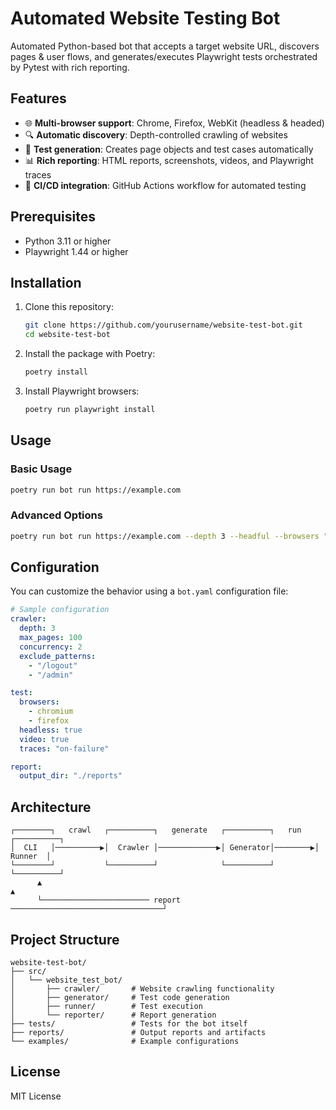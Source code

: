 # Automated Website Testing Bot

Automated Python-based bot that accepts a target website URL, discovers pages & user flows, and generates/executes Playwright tests orchestrated by Pytest with rich reporting.

## Features

- 🌐 **Multi-browser support**: Chrome, Firefox, WebKit (headless & headed)
- 🔍 **Automatic discovery**: Depth-controlled crawling of websites
- 🧪 **Test generation**: Creates page objects and test cases automatically
- 📊 **Rich reporting**: HTML reports, screenshots, videos, and Playwright traces
- 🔄 **CI/CD integration**: GitHub Actions workflow for automated testing

## Prerequisites

- Python 3.11 or higher
- Playwright 1.44 or higher

## Installation

1. Clone this repository:
   ```bash
   git clone https://github.com/yourusername/website-test-bot.git
   cd website-test-bot
   ```

2. Install the package with Poetry:
   ```bash
   poetry install
   ```

3. Install Playwright browsers:
   ```bash
   poetry run playwright install
   ```

## Usage

### Basic Usage

```bash
poetry run bot run https://example.com
```

### Advanced Options

```bash
poetry run bot run https://example.com --depth 3 --headful --browsers "chromium,firefox" --concurrency 4
```

## Configuration

You can customize the behavior using a `bot.yaml` configuration file:

```yaml
# Sample configuration
crawler:
  depth: 3
  max_pages: 100
  concurrency: 2
  exclude_patterns:
    - "/logout"
    - "/admin"

test:
  browsers:
    - chromium
    - firefox
  headless: true
  video: true
  traces: "on-failure"

report:
  output_dir: "./reports"
```

## Architecture

```
┌────────┐   crawl   ┌──────────┐   generate   ┌──────────┐   run   ┌──────────┐
│  CLI   │──────────▶│  Crawler │─────────────▶│ Generator│────────▶│  Runner  │
└────────┘           └──────────┘              └──────────┘         └──────────┘
      ▲                                                                  ▲ 
      └──────────────────────── report ──────────────────────────────────┘
```

## Project Structure

```
website-test-bot/
├── src/
│   └── website_test_bot/
│       ├── crawler/       # Website crawling functionality
│       ├── generator/     # Test code generation
│       ├── runner/        # Test execution
│       └── reporter/      # Report generation
├── tests/                 # Tests for the bot itself
├── reports/               # Output reports and artifacts
└── examples/              # Example configurations
```

## License

MIT License 